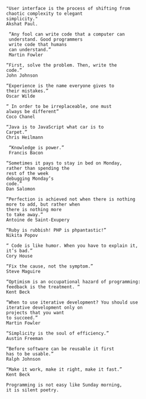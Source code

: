 `````````````````````````````
"User interface is the process of shifting from 
chaotic complexity to elegant 
simplicity." 
Akshat Paul.
`````````````````````````````

`````````````````````````````
 “Any fool can write code that a computer can 
 understand. Good programmers 
 write code that humans 
 can understand.” 
 Martin Fowler
`````````````````````````````
`````````````````````````````
“First, solve the problem. Then, write the 
code.” 
John Johnson
`````````````````````````````
`````````````````````````````
“Experience is the name everyone gives to 
their mistakes.” 
Oscar Wilde
`````````````````````````````
`````````````````````````````
“ In order to be irreplaceable, one must 
always be different” 
Coco Chanel
`````````````````````````````
`````````````````````````````
“Java is to JavaScript what car is to 
Carpet.” 
Chris Heilmann
`````````````````````````````
`````````````````````````````
 “Knowledge is power.” 
 Francis Bacon
 `````````````````````````````
`````````````````````````````
“Sometimes it pays to stay in bed on Monday, 
rather than spending the 
rest of the week 
debugging Monday’s 
code.” 
Dan Salomon
`````````````````````````````
`````````````````````````````
“Perfection is achieved not when there is nothing 
more to add, but rather when 
there is nothing more 
to take away.” 
Antoine de Saint-Exupery
`````````````````````````````
`````````````````````````````
“Ruby is rubbish! PHP is phpantastic!” 
Nikita Popov
`````````````````````````````
`````````````````````````````
“ Code is like humor. When you have to explain it, 
it’s bad.” 
Cory House
`````````````````````````````
`````````````````````````````
“Fix the cause, not the symptom.” 
Steve Maguire
`````````````````````````````
`````````````````````````````
“Optimism is an occupational hazard of programming: 
feedback is the treatment. “ 
Kent Beck
`````````````````````````````
`````````````````````````````
“When to use iterative development? You should use 
iterative development only on 
projects that you want 
to succeed.” 
Martin Fowler
`````````````````````````````
`````````````````````````````
“Simplicity is the soul of efficiency.” 
Austin Freeman
`````````````````````````````
`````````````````````````````
“Before software can be reusable it first 
has to be usable.” 
Ralph Johnson
`````````````````````````````
`````````````````````````````
“Make it work, make it right, make it fast.” 
Kent Beck
`````````````````````````````
`````````````````````````````
Programming is not easy like Sunday morning,
it is silent poetry.
`````````````````````````````
